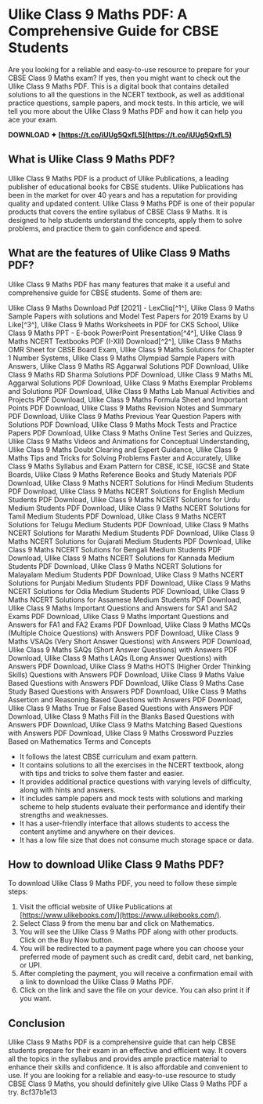
 
# Ulike Class 9 Maths PDF: A Comprehensive Guide for CBSE Students
 
Are you looking for a reliable and easy-to-use resource to prepare for your CBSE Class 9 Maths exam? If yes, then you might want to check out the Ulike Class 9 Maths PDF. This is a digital book that contains detailed solutions to all the questions in the NCERT textbook, as well as additional practice questions, sample papers, and mock tests. In this article, we will tell you more about the Ulike Class 9 Maths PDF and how it can help you ace your exam.
 
**DOWNLOAD ✦ [https://t.co/iUUg5QxfL5](https://t.co/iUUg5QxfL5)**


 
## What is Ulike Class 9 Maths PDF?
 
Ulike Class 9 Maths PDF is a product of Ulike Publications, a leading publisher of educational books for CBSE students. Ulike Publications has been in the market for over 40 years and has a reputation for providing quality and updated content. Ulike Class 9 Maths PDF is one of their popular products that covers the entire syllabus of CBSE Class 9 Maths. It is designed to help students understand the concepts, apply them to solve problems, and practice them to gain confidence and speed.
 
## What are the features of Ulike Class 9 Maths PDF?
 
Ulike Class 9 Maths PDF has many features that make it a useful and comprehensive guide for CBSE students. Some of them are:
 
Ulike Class 9 Maths Download Pdf [2021] - LexCliq[^1^],  Ulike Class 9 Maths Sample Papers with solutions and Model Test Papers for 2019 Exams by U Like[^3^],  Ulike Class 9 Maths Worksheets in PDF for CKS School,  Ulike Class 9 Maths PPT - E-book PowerPoint Presentation[^4^],  Ulike Class 9 Maths NCERT Textbooks PDF (I-XII) Download[^2^],  Ulike Class 9 Maths OMR Sheet for CBSE Board Exam,  Ulike Class 9 Maths Solutions for Chapter 1 Number Systems,  Ulike Class 9 Maths Olympiad Sample Papers with Answers,  Ulike Class 9 Maths RS Aggarwal Solutions PDF Download,  Ulike Class 9 Maths RD Sharma Solutions PDF Download,  Ulike Class 9 Maths ML Aggarwal Solutions PDF Download,  Ulike Class 9 Maths Exemplar Problems and Solutions PDF Download,  Ulike Class 9 Maths Lab Manual Activities and Projects PDF Download,  Ulike Class 9 Maths Formula Sheet and Important Points PDF Download,  Ulike Class 9 Maths Revision Notes and Summary PDF Download,  Ulike Class 9 Maths Previous Year Question Papers with Solutions PDF Download,  Ulike Class 9 Maths Mock Tests and Practice Papers PDF Download,  Ulike Class 9 Maths Online Test Series and Quizzes,  Ulike Class 9 Maths Videos and Animations for Conceptual Understanding,  Ulike Class 9 Maths Doubt Clearing and Expert Guidance,  Ulike Class 9 Maths Tips and Tricks for Solving Problems Faster and Accurately,  Ulike Class 9 Maths Syllabus and Exam Pattern for CBSE, ICSE, IGCSE and State Boards,  Ulike Class 9 Maths Reference Books and Study Materials PDF Download,  Ulike Class 9 Maths NCERT Solutions for Hindi Medium Students PDF Download,  Ulike Class 9 Maths NCERT Solutions for English Medium Students PDF Download,  Ulike Class 9 Maths NCERT Solutions for Urdu Medium Students PDF Download,  Ulike Class 9 Maths NCERT Solutions for Tamil Medium Students PDF Download,  Ulike Class 9 Maths NCERT Solutions for Telugu Medium Students PDF Download,  Ulike Class 9 Maths NCERT Solutions for Marathi Medium Students PDF Download,  Ulike Class 9 Maths NCERT Solutions for Gujarati Medium Students PDF Download,  Ulike Class 9 Maths NCERT Solutions for Bengali Medium Students PDF Download,  Ulike Class 9 Maths NCERT Solutions for Kannada Medium Students PDF Download,  Ulike Class 9 Maths NCERT Solutions for Malayalam Medium Students PDF Download,  Ulike Class 9 Maths NCERT Solutions for Punjabi Medium Students PDF Download,  Ulike Class 9 Maths NCERT Solutions for Odia Medium Students PDF Download,  Ulike Class 9 Maths NCERT Solutions for Assamese Medium Students PDF Download,  Ulike Class 9 Maths Important Questions and Answers for SA1 and SA2 Exams PDF Download,  Ulike Class 9 Maths Important Questions and Answers for FA1 and FA2 Exams PDF Download,  Ulike Class 9 Maths MCQs (Multiple Choice Questions) with Answers PDF Download,  Ulike Class 9 Maths VSAQs (Very Short Answer Questions) with Answers PDF Download,  Ulike Class 9 Maths SAQs (Short Answer Questions) with Answers PDF Download,  Ulike Class 9 Maths LAQs (Long Answer Questions) with Answers PDF Download,  Ulike Class 9 Maths HOTS (Higher Order Thinking Skills) Questions with Answers PDF Download,  Ulike Class 9 Maths Value Based Questions with Answers PDF Download,  Ulike Class 9 Maths Case Study Based Questions with Answers PDF Download,  Ulike Class 9 Maths Assertion and Reasoning Based Questions with Answers PDF Download,  Ulike Class 9 Maths True or False Based Questions with Answers PDF Download,  Ulike Class 9 Maths Fill in the Blanks Based Questions with Answers PDF Download,  Ulike Class 9 Maths Matching Based Questions with Answers PDF Download,  Ulike Class 9 Maths Crossword Puzzles Based on Mathematics Terms and Concepts
 
- It follows the latest CBSE curriculum and exam pattern.
- It contains solutions to all the exercises in the NCERT textbook, along with tips and tricks to solve them faster and easier.
- It provides additional practice questions with varying levels of difficulty, along with hints and answers.
- It includes sample papers and mock tests with solutions and marking scheme to help students evaluate their performance and identify their strengths and weaknesses.
- It has a user-friendly interface that allows students to access the content anytime and anywhere on their devices.
- It has a low file size that does not consume much storage space or data.

## How to download Ulike Class 9 Maths PDF?
 
To download Ulike Class 9 Maths PDF, you need to follow these simple steps:

1. Visit the official website of Ulike Publications at [https://www.ulikebooks.com/](https://www.ulikebooks.com/).
2. Select Class 9 from the menu bar and click on Mathematics.
3. You will see the Ulike Class 9 Maths PDF along with other products. Click on the Buy Now button.
4. You will be redirected to a payment page where you can choose your preferred mode of payment such as credit card, debit card, net banking, or UPI.
5. After completing the payment, you will receive a confirmation email with a link to download the Ulike Class 9 Maths PDF.
6. Click on the link and save the file on your device. You can also print it if you want.

## Conclusion
 
Ulike Class 9 Maths PDF is a comprehensive guide that can help CBSE students prepare for their exam in an effective and efficient way. It covers all the topics in the syllabus and provides ample practice material to enhance their skills and confidence. It is also affordable and convenient to use. If you are looking for a reliable and easy-to-use resource to study CBSE Class 9 Maths, you should definitely give Ulike Class 9 Maths PDF a try.
 8cf37b1e13
 
